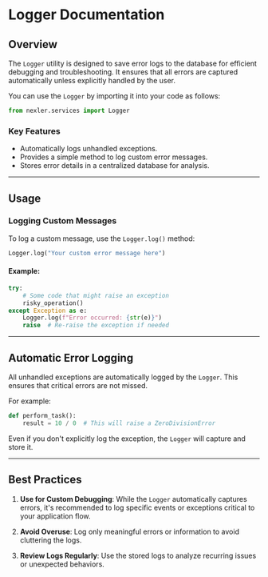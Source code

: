 # **Logger Documentation**

## **Overview**
The `Logger` utility is designed to save error logs to the database for efficient debugging and troubleshooting. It ensures that all errors are captured automatically unless explicitly handled by the user.

You can use the `Logger` by importing it into your code as follows:

```python
from nexler.services import Logger
```

### **Key Features**
- Automatically logs unhandled exceptions.
- Provides a simple method to log custom error messages.
- Stores error details in a centralized database for analysis.

---

## **Usage**

### **Logging Custom Messages**
To log a custom message, use the `Logger.log()` method:

```python
Logger.log("Your custom error message here")
```

#### Example:
```python
try:
    # Some code that might raise an exception
    risky_operation()
except Exception as e:
    Logger.log(f"Error occurred: {str(e)}")
    raise  # Re-raise the exception if needed
```

---

## **Automatic Error Logging**
All unhandled exceptions are automatically logged by the `Logger`. This ensures that critical errors are not missed.

For example:
```python
def perform_task():
    result = 10 / 0  # This will raise a ZeroDivisionError
```
Even if you don't explicitly log the exception, the `Logger` will capture and store it.

---

## **Best Practices**
1. **Use for Custom Debugging**: While the `Logger` automatically captures errors, it's recommended to log specific events or exceptions critical to your application flow.
   
2. **Avoid Overuse**: Log only meaningful errors or information to avoid cluttering the logs.

3. **Review Logs Regularly**: Use the stored logs to analyze recurring issues or unexpected behaviors.
